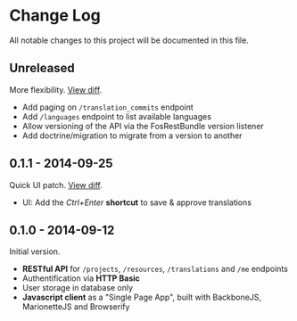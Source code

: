 # Change Log

All notable changes to this project will be documented in this file.

## Unreleased

More flexibility. [View diff](https://github.com/openl10n/openl10n/compare/v0.1.1...master).

- Add paging on `/translation_commits` endpoint
- Add `/languages` endpoint to list available languages
- Allow versioning of the API via the FosRestBundle version listener
- Add doctrine/migration to migrate from a version to another

## 0.1.1 - 2014-09-25

Quick UI patch. [View diff](https://github.com/openl10n/openl10n/compare/v0.1...v0.1.1).

- UI: Add the *Ctrl+Enter* **shortcut** to save & approve translations

## 0.1.0 - 2014-09-12

Initial version.

- **RESTful API** for `/projects`, `/resources`, `/translations` and `/me` endpoints
- Authentification via **HTTP Basic**
- User storage in database only
- **Javascript client** as a "Single Page App", built with BackboneJS, MarionetteJS and Browserify
